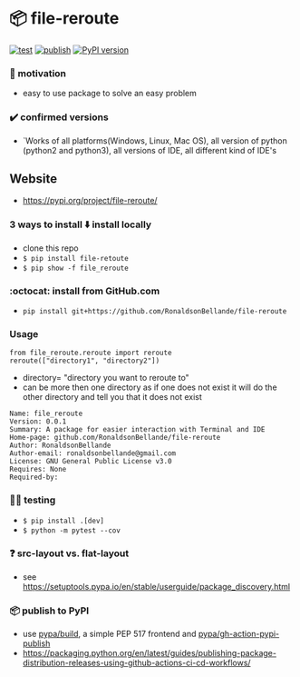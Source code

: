 # 📦 file-reroute
[![test](https://github.com/RonaldsonBellande/file-reroute/actions/workflows/library_test.yml/badge.svg)](https://github.com/RonaldsonBellande/file-reroute/actions/workflows/library_test.yml)
[![publish](https://github.com/RonaldsonBellande/file-reroute/actions/workflows/library_publish.yml/badge.svg)](https://github.com/RonaldsonBellande/file-reroute/actions/workflows/library_publish.yml)
[![PyPI version](https://badge.fury.io/py/file_reroute.svg)](https://badge.fury.io/py/file_reroute)

### 🦾 motivation
- easy to use package to solve an easy problem

### ✔️ confirmed versions
- `Works of all platforms(Windows, Linux, Mac OS), all version of python (python2 and python3), all versions of IDE, all different kind of IDE's

## Website
- https://pypi.org/project/file-reroute/

### 3 ways to install ⬇️ install locally
- clone this repo
- `$ pip install file-retoute`
- `$ pip show -f file_reroute`

### :octocat: install from GitHub.com
- `pip install git+https://github.com/RonaldsonBellande/file-reroute`

### Usage 
```
from file_reroute.reroute import reroute
reroute(["directory1", "directory2"])
```
- directory= "directory you want to reroute to"
- can be more then one directory as if one does not exist it will do the other directory and tell you that it does not exist


```
Name: file_reroute
Version: 0.0.1
Summary: A package for easier interaction with Terminal and IDE
Home-page: github.com/RonaldsonBellande/file-reroute
Author: RonaldsonBellande
Author-email: ronaldsonbellande@gmail.com
License: GNU General Public License v3.0
Requires: None
Required-by:
```
### 👩‍🔧 testing
- `$ pip install .[dev]`
- `$ python -m pytest --cov`

### ❓ src-layout vs. flat-layout
- see https://setuptools.pypa.io/en/stable/userguide/package_discovery.html

### 📦 publish to PyPI
- use [pypa/build](https://github.com/pypa/build), a simple PEP 517 frontend and [pypa/gh-action-pypi-publish](https://github.com/pypa/gh-action-pypi-publish)
- https://packaging.python.org/en/latest/guides/publishing-package-distribution-releases-using-github-actions-ci-cd-workflows/
